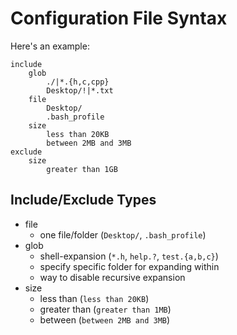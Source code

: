 # Configuration File Syntax

Here's an example:

	include
		glob
			./|*.{h,c,cpp}
			Desktop/!|*.txt
		file
			Desktop/
			.bash_profile
		size
			less than 20KB
			between 2MB and 3MB
	exclude
		size
			greater than 1GB

## Include/Exclude Types

* file
	* one file/folder (`Desktop/`, `.bash_profile`)
* glob
	* shell-expansion (`*.h`, `help.?`, `test.{a,b,c}`)
	* specify specific folder for expanding within
	* way to disable recursive expansion
* size
	* less than (`less than 20KB`)
	* greater than (`greater than 1MB`)
	* between (`between 2MB and 3MB`)
